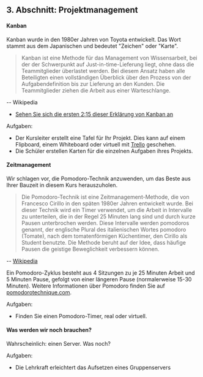 ## 3. Abschnitt: Projektmanagement

#### Kanban

Kanban wurde in den 1980er Jahren von Toyota entwickelt. Das Wort stammt aus dem Japanischen und bedeutet "Zeichen" oder "Karte".

> Kanban ist eine Methode für das Management von Wissensarbeit, bei der der Schwerpunkt auf Just-in-time-Lieferung liegt, ohne dass die Teammitglieder überlastet werden. Bei diesem Ansatz haben alle Beteiligten einen vollständigen Überblick über den Prozess von der Aufgabendefinition bis zur Lieferung an den Kunden. Die Teammitglieder ziehen die Arbeit aus einer Warteschlange.

-- Wikipedia

* [Sehen Sie sich die ersten 2:15 dieser Erklärung von Kanban an](https://www.youtube.com/watch?v=R8dYLbJiTUE)

Aufgaben:

* Der Kursleiter erstellt eine Tafel für Ihr Projekt.
  Dies kann auf einem Flipboard, einem Whiteboard oder virtuell mit [Trello](https://trello.com) geschehen.
* Die Schüler erstellen Karten für die einzelnen Aufgaben ihres Projekts.

#### Zeitmanagement

Wir schlagen vor, die Pomodoro-Technik anzuwenden, um das Beste aus Ihrer Bauzeit in diesem Kurs herauszuholen.

> Die Pomodoro-Technik ist eine Zeitmanagement-Methode, die von Francesco Cirillo in den späten 1980er Jahren entwickelt wurde. Bei dieser Technik wird ein Timer verwendet, um die Arbeit in Intervalle zu unterteilen, die in der Regel 25 Minuten lang sind und durch kurze Pausen unterbrochen werden. Diese Intervalle werden pomodoros genannt, der englische Plural des italienischen Wortes pomodoro (Tomate), nach dem tomatenförmigen Küchentimer, den Cirillo als Student benutzte. Die Methode beruht auf der Idee, dass häufige Pausen die geistige Beweglichkeit verbessern können.

-- [Wikipedia](https://en.wikipedia.org/wiki/Pomodoro_Technique)

Ein Pomodoro-Zyklus besteht aus 4 Sitzungen zu je 25 Minuten Arbeit und 5 Minuten Pause, gefolgt von einer längeren Pause (normalerweise 15-30 Minuten). Weitere Informationen über Pomodoro finden Sie auf [pomodorotechnique.com](http://pomodorotechnique.com/).

Aufgaben:

* Finden Sie einen Pomodoro-Timer, real oder virtuell.

#### Was werden wir noch brauchen?

Wahrscheinlich: einen Server. Was noch?

Aufgaben:

* Die Lehrkraft erleichtert das Aufsetzen eines Gruppenservers
